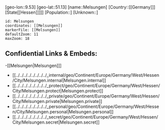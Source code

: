 ﻿---
location: [51.13,9.53]
mapzoom: [7,12] 
mapmarker: city 
type: City
tags:
- geo/City


SpocWebEntityId: 32401
isDeleted: false
confidential: public

---
[geo-lon::9.53]
[geo-lat::51.13]
[name::Melsungen]
[Country::[[Germany]]]
[State[[Hessen]]]]]
[Population::]
[Unknown::]


```leaflet
id: Melsungen
coordinates: [[Melsungen]]
markerFile: [[Melsungen]]
defaultZoom: 11 
maxZoom: 18
```


## Confidential Links & Embeds: 
-[[Melsungen|Melsungen]]] 
- [[../../../../../../../../_internal/geo/Continent/Europe/Germany/West/Hessen/City/Melsungen.internal|Melsungen.internal]] 
- [[../../../../../../../../_protect/geo/Continent/Europe/Germany/West/Hessen/City/Melsungen.protect|Melsungen.protect]] 
- [[../../../../../../../../_private/geo/Continent/Europe/Germany/West/Hessen/City/Melsungen.private|Melsungen.private]] 
- [[../../../../../../../../_personal/geo/Continent/Europe/Germany/West/Hessen/City/Melsungen.personal|Melsungen.personal]] 
- [[../../../../../../../../_secret/geo/Continent/Europe/Germany/West/Hessen/City/Melsungen.secret|Melsungen.secret]] 
